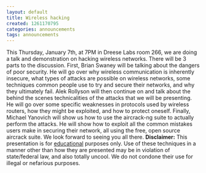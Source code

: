 ```yaml
---
layout: default
title: Wireless hacking
created: 1261170795
categories: announcements
tags: announcements
---
```

This Thursday, January 7th, at 7PM in Dreese Labs room 266, we are doing a talk and demonstration on hacking wireless networks. There will be 3 parts to the discussion. First, Brian Swaney will be talking about the dangers of poor security. He will go over why wireless communication is inherently insecure, what types of attacks are possible on wireless networks, some techniques common people use to try and secure their networks, and why they ultimately fail. Alek Rollyson will then continue on and talk about the behind the scenes technicalities of the attacks that we will be presenting. He will go over some specific weaknesses in protocols used by wireless routers, how they might be exploited, and how to protect oneself. Finally, Michael Yanovich will show us how to use the aircrack-ng suite to actually perform the attacks. He will show how to exploit all the common mistakes users make in securing their network, all using the free, open source aircrack suite. We look forward to seeing you all there. **Disclaimer:** This presentation is for <u>educational</u> purposes only. Use of these techniques in a manner other than how they are presented may be in violation of state/federal law, and also totally uncool. We do not condone their use for illegal or nefarious purposes.

